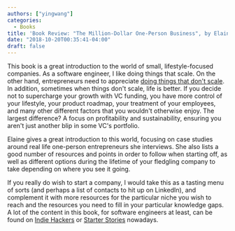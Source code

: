 ```yaml
---
authors: ["yingwang"]
categories:
  - Books
title: 'Book Review: "The Million-Dollar One-Person Business", by Elaine Pofeldt'
date: "2018-10-20T00:35:41-04:00"
draft: false
---
```


This book is a great introduction to the world of small, lifestyle-focused
companies. As a software engineer, I like doing things that scale. On the other
hand, entrepreneurs need to appreciate [doing things that don't
scale](http://paulgraham.com/ds.html). In addition, sometimes when things don't
scale, life is better. If you decide not to supercharge your growth with VC
funding, you have more control of your lifestyle, your product roadmap, your
treatment of your employees, and many other different factors that you wouldn't
otherwise enjoy. The largest difference? A focus on profitability and
sustainability, ensuring you aren't just another blip in some VC's portfolio.

Elaine gives a great introduction to this world, focusing on case studies around
real life one-person entrepreneurs she interviews. She also lists a good number
of resources and points in order to follow when starting off, as well as
different options during the lifetime of your fledgling company to take
depending on where you see it going.

If you really do wish to start a company, I would take this as a tasting menu of
sorts (and perhaps a list of contacts to hit up on LinkedIn), and complement it
with more resources for the particular niche you wish to reach and the resources
you need to fill in your particular knowledge gaps. A lot of the content in this
book, for software engineers at least, can be found on [Indie
Hackers](https://www.indiehackers.com/) or [Starter
Stories](https://www.starterstory.com/) nowadays.
